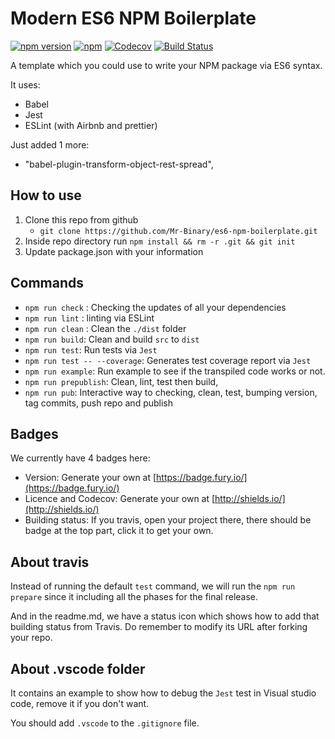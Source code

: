 # Modern ES6 NPM Boilerplate

[![npm version](https://badge.fury.io/js/veasy.svg)](https://badge.fury.io/js/veasy)
[![npm](https://img.shields.io/npm/l/express.svg)](https://www.npmjs.com/package/veasy)
[![Codecov](https://img.shields.io/codecov/c/github/codecov/example-python.svg)](https://github.com/Albert-Gao/modern-es6-npm-boilerplate)
[![Build Status](https://travis-ci.org/Albert-Gao/modern-es6-npm-boilerplate.svg?branch=master)](https://travis-ci.org/Albert-Gao/modern-es6-npm-boilerplate)

A template which you could use to write your NPM package via ES6 syntax.

It uses:

- Babel
- Jest
- ESLint (with Airbnb and prettier)

Just added 1 more:

- "babel-plugin-transform-object-rest-spread",

## How to use

1. Clone this repo from github
   - `git clone https://github.com/Mr-Binary/es6-npm-boilerplate.git`
1. Inside repo directory run `npm install && rm -r .git && git init`
1. Update package.json with your information

## Commands

- `npm run check` : Checking the updates of all your dependencies
- `npm run lint` : linting via ESLint
- `npm run clean` : Clean the `./dist` folder
- `npm run build`: Clean and build `src` to `dist`
- `npm run test`: Run tests via `Jest`
- `npm run test -- --coverage`: Generates test coverage report via `Jest`
- `npm run example`: Run example to see if the transpiled code works or not.
- `npm run prepublish`: Clean, lint, test then build,
- `npm run pub`: Interactive way to checking, clean, test, bumping version, tag commits, push repo and publish

## Badges

We currently have 4 badges here:

- Version: Generate your own at [https://badge.fury.io/](https://badge.fury.io/)
- Licence and Codecov: Generate your own at [http://shields.io/](http://shields.io/)
- Building status: If you travis, open your project there, there should be badge at the top part, click it to get your own.

## About travis

Instead of running the default `test` command, we will run the `npm run prepare` since it including all the phases for the final release.

And in the readme.md, we have a status icon which shows how to add that building status from Travis. Do remember to modify its URL after forking your repo.

## About .vscode folder

It contains an example to show how to debug the `Jest` test in Visual studio code, remove it if you don't want.

You should add `.vscode` to the `.gitignore` file.